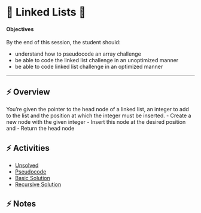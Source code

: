 # 🙌 Linked Lists 🙌

#### Objectives

By the end of this session, the student should:

- understand how to pseudocode an array challenge
- be able to code the linked list challenge in an unoptimized manner  
- be able to code linked list challenge in an optimized manner

---

## ⚡️ Overview
You’re given the pointer to the head node of a linked list, 
an integer to add to the list and the position at which the integer must be inserted. 
     - Create a new node with the given integer
     - Insert this node at the desired position and 
     - Return the head node

## ⚡️ Activities
- [Unsolved](linkedlist_challenge_unsolved.js)
- [Pseudocode](linkedlist_challenge_pseudocode.js)
- [Basic Solution](linkedlist_challenge_solved.js)
- [Recursive Solution](linkedlist_challenge_optimized.js)

## ⚡️ Notes
